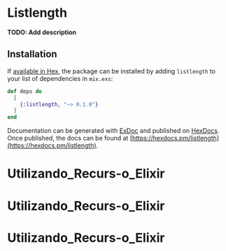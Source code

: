 # Listlength

**TODO: Add description**

## Installation

If [available in Hex](https://hex.pm/docs/publish), the package can be installed
by adding `listlength` to your list of dependencies in `mix.exs`:

```elixir
def deps do
  [
    {:listlength, "~> 0.1.0"}
  ]
end
```

Documentation can be generated with [ExDoc](https://github.com/elixir-lang/ex_doc)
and published on [HexDocs](https://hexdocs.pm). Once published, the docs can
be found at [https://hexdocs.pm/listlength](https://hexdocs.pm/listlength).

# Utilizando_Recurs-o_Elixir
# Utilizando_Recurs-o_Elixir
# Utilizando_Recurs-o_Elixir
